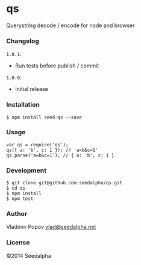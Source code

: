# qs

Querystring decode / encode for node and browser

### Changelog

`1.0.1`:

- Run tests before publish / commit

`1.0.0`:

- Initial release

### Installation

    $ npm install seed-qs --save

### Usage

    var qs = require('qs');
    qs({ a: 'b', c: 1 }); // 'a=b&c=1'
    qs.parse('a=b&c=1'); // { a: 'b', c: 1 }

### Development

    $ git clone git@github.com:seedalpha/qs.git
    $ cd qs
    $ npm install
    $ npm test

### Author

Vladimir Popov <vlad@seedalpha.net>

### License

©2014 Seedalpha